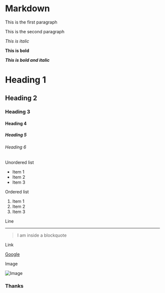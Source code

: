 # Markdown

This is the first paragraph

This is the second paragraph

*This is italic*

**This is bold**

***This is bold and italic***

# Heading 1

## Heading 2

### Heading 3

#### Heading 4

##### Heading 5

###### Heading 6

Unordered list

- Item 1
- Item 2
- Item 3


Ordered list

1. Item 1
2. Item 2
3. Item 3

Line

---

> I am inside a blockquote

Link

[Google](https://google.com)

Image

![Image](https://image.tmdb.org/t/p/w500/kqjL17yufvn9OVLyXYpvtyrFfak.jpg)

### Thanks